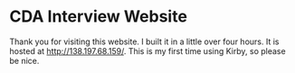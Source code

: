 # CDA Interview Website

Thank you for visiting this website. I built it in a little over four hours. It is hosted at http://138.197.68.159/. This is my first time using Kirby, so please be nice.
